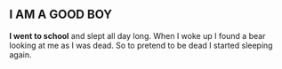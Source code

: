 ## I AM A GOOD BOY

__I went to school__ and slept all day long. When I woke up I found a bear looking at me as I was dead. So to pretend to be dead I started sleeping again.
